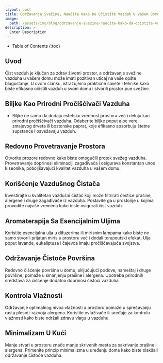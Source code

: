 ```yaml
---
layout: post
title: Održavanje Svežine, Naučite Kako Da Očistite Vazduh U Vašem Domu
image: 
  path: /assets/img/blog/odrzavanje-svezine-naucite-kako-da-ocistite-vazduh-u-vasem-domu_dubinsko_pranje_ba.png
description: >
  Enter Description
---
```



- Table of Contents
{:toc}

## Uvod

Čist vazduh je ključan za zdrav životni prostor, a održavanje svežine vazduha u vašem domu može imati pozitivan uticaj na vaše opšte blagostanje. U ovom članku, istražujemo praktične savete i tehnike kako biste efikasno očistili vazduh u svom domu i stvorili prostor pun svežine.


## Biljke Kao Prirodni Pročišćivači Vazduha

- Biljke ne samo da dodaju estetsku vrednost prostoru već i deluju kao prirodni pročišćivači vazduha. Odaberite biljke poput aloe vere, zmajevog drveta ili bostonske paprat, koje efikasno apsorbuju štetne supstance i osvežavaju vazduh.


## Redovno Provetravanje Prostora

Otvorite prozore redovno kako biste omogućili protok svežeg vazduha. Provetravanje doprinosi eliminaciji zagađivača i osigurava konstantan unos kiseonika, poboljšavajući kvalitet vazduha u vašem domu.


## Korišćenje Vazdušnog Čistača

Investirajte u kvalitetan vazdušni čistač koji može filtrirati čestice prašine, alergene i druge zagađivače iz vazduha. Postavite ga u prostorije u kojima provodite najviše vremena kako biste osigurali čist vazduh.


## Aromaterapija Sa Esencijalnim Uljima

Koristite esencijalna ulja u difuzerima ili mirisnim lampama kako biste ne samo stvorili prijatan miris u prostoru već i dodali terapeutski efekat. Ulja poput lavande, eukaliptusa i čajevca imaju pročišćavajuća svojstva.


## Održavanje Čistoće Površina

Redovno čišćenje površina u domu, uključujući podove, nameštaj i druge površine, pomaže u smanjenju prašine i alergena. Upotreba prirodnih sredstava za čišćenje dodatno doprinosi čistoći vazduha.


## Kontrola Vlažnosti

Održavanje optimalnog nivoa vlažnosti u prostoru pomaže u sprečavanju rasta plesni i razvoja alergena. Koristite ovlaživače ili uređaje za kontrolu vlažnosti kako biste održali zdravu vlagu u vazduhu.


## Minimalizam U Kući

Manje stvari u prostoru znače manje skrivenih mesta za sakrivanje prašine i alergena. Primenite princip minimalizma u uređenju doma kako biste olakšali održavanje čistoće vazduha.